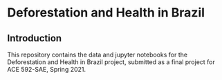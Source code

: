 # Deforestation and Health in Brazil
## Introduction
This repository contains the data and jupyter notebooks for the Deforestation and Health in Brazil project, submitted as a final project for ACE 592-SAE, Spring 2021.
